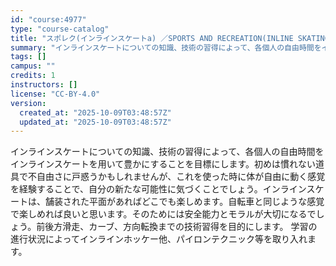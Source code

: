 ```yaml
---
id: "course:4977"
type: "course-catalog"
title: "スポレク(インラインスケートa) ／SPORTS AND RECREATION(INLINE SKATING (A))"
summary: "インラインスケートについての知識、技術の習得によって、各個人の自由時間をインラインスケートを用いて豊かにすることを目標にします。初めは慣れない道具で不自由さに戸惑うかもしれませんが、これを使った時に体が自由に動く感覚を経験することで、自分の…"
tags: []
campus: ""
credits: 1
instructors: []
license: "CC-BY-4.0"
version:
  created_at: "2025-10-09T03:48:57Z"
  updated_at: "2025-10-09T03:48:57Z"
---
```

インラインスケートについての知識、技術の習得によって、各個人の自由時間をインラインスケートを用いて豊かにすることを目標にします。初めは慣れない道具で不自由さに戸惑うかもしれませんが、これを使った時に体が自由に動く感覚を経験することで、自分の新たな可能性に気づくことでしょう。インラインスケートは、舗装された平面があればどこでも楽しめます。自転車と同じような感覚で楽しめれば良いと思います。そのためには安全能力とモラルが大切になるでしょう。前後方滑走、カーブ、方向転換までの技術習得を目的にします。 学習の進行状況によってインラインホッケー他、パイロンテクニック等を取り入れます。
